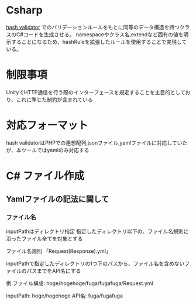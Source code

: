 # Csharp

[hash validator](https://github.com/m-seikou/hashValidator) でのバリデーションルールをもとに同等のデータ構造を持つクラスのC#コードを生成させる。
namespaceやクラス名,extendなど固有の値を明示することになるため、hashRuleを拡張したルールを使用することで実現している。

# 制限事項

UnityでHTTP通信を行う際のインターフェースを規定することを主目的としており、これに準じた制約が含まれている

# 対応フォーマット
hash validatorはPHPでの連想配列,jsonファイル,yamlファイルに対応していたが、本ツールではyamlのみ対応する

# C# ファイル作成

## Yamlファイルの記法に関して

### ファイル名

inputPathはディレクトリ指定
指定したディレクトリ以下の、ファイル名規則に沿ったファイル全てを対象とする

ファイル名規則
「Request(Response).yml」

inputPathで指定したディレクトリの1つ下のパスから、ファイル名を含めないファイルのパスまでをAPI名にする

例
ファイル構成: hoge/hogehoge/fuga/fugafuga/Request.yml

inputPath: hoge/hogehoge
API名: fuga/fugafuga

